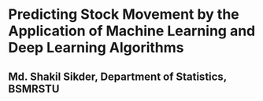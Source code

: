 # Predicting Stock Movement by the Application of Machine Learning and Deep Learning Algorithms
## Md. Shakil Sikder, Department of Statistics, BSMRSTU
